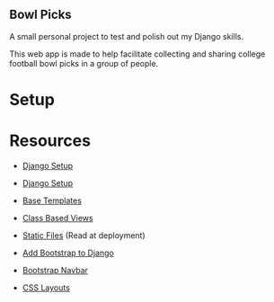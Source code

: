 ## Bowl Picks
A small personal project to test and polish out my Django skills.

This web app is made to help facilitate collecting and sharing college
football bowl picks in a group of people.

# Setup

# Resources
* [Django Setup](https://medium.com/@sjhomem/creating-a-django-project-base-template-f5bab9f2114c)
* [Django Setup](https://studygyaan.com/django/best-practice-to-structure-django-project-directories-and-files#:~:text=The%20way%20I%20like%20to,content%20in%20the%20media%20folder)
* [Base Templates](https://developer.mozilla.org/en-US/docs/Learn/Server-side/Django/Home_page)
* [Class Based Views](https://docs.djangoproject.com/en/4.2/topics/class-based-views/generic-display/)
* [Static Files](https://docs.djangoproject.com/en/4.2/howto/static-files/) (Read at deployment)
* [Add Bootstrap to Django](https://www.w3schools.com/django/django_add_bootstrap5.php)
* [Bootstrap Navbar](https://www.quackit.com/bootstrap/bootstrap_5/tutorial/bootstrap_navbars.cfm)


* [CSS Layouts](https://developer.mozilla.org/en-US/docs/Learn/CSS/CSS_layout)